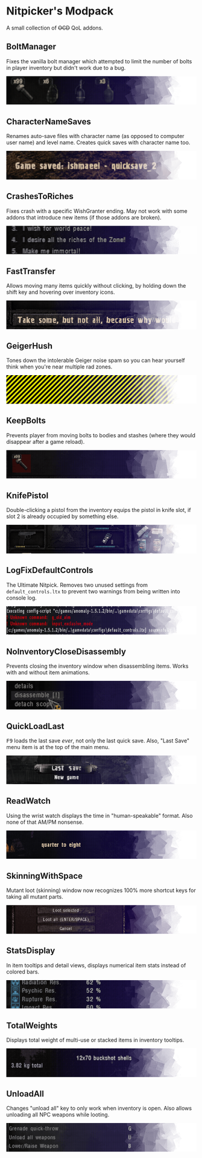 # Nitpicker's Modpack

A small collection of ~~OCD~~ QoL addons.

## BoltManager
Fixes the vanilla bolt manager which attempted to limit the number of bolts in player inventory but didn't work due to a bug.

![BoltManager](fomod/images/Banners-01-01.png)

## CharacterNameSaves
Renames auto-save files with character name (as opposed to computer user name) and level name. Creates quick saves with character name too.

![CharacterNameSaves](fomod/images/Banners-01-02.png)

## CrashesToRiches
Fixes crash with a specific WishGranter ending. May not work with some addons that introduce new items (if those addons are broken). 

![CrashesToRiches](fomod/images/Banners-01-03.png)

## FastTransfer
Allows moving many items quickly without clicking, by holding down the shift key and hovering over inventory icons.

![FastTransfer](fomod/images/Banners-01-14.png)

## GeigerHush
Tones down the intolerable Geiger noise spam so you can hear yourself think when you're near multiple rad zones. 

![GeigerHush](fomod/images/Banners-01-00.png)

## KeepBolts
Prevents player from moving bolts to bodies and stashes (where they would disappear after a game reload).

![KeepBolts](fomod/images/Banners-01-04.png)

## KnifePistol
Double-clicking a pistol from the inventory equips the pistol in knife slot, if slot 2 is already occupied by something else.

![KnifePistol](fomod/images/Banners-01-05.png)

## LogFixDefaultControls
The Ultimate Nitpick. Removes two unused settings from `default_controls.ltx` to prevent two warnings from being written into console log.

![LogFixDefaultControls](fomod/images/Banners-01-06.png)

## NoInventoryCloseDisassembly
Prevents closing the inventory window when disassembling items. Works with and without item animations.

![NoInventoryCloseDisassembly](fomod/images/Banners-01-07.png)

## QuickLoadLast
<kbd>F9</kbd> loads the last save *ever*, not only the last quick save. Also, "Last Save" menu item is at the top of the main menu.

![QuickLoadLast](fomod/images/Banners-01-12.png)

## ReadWatch
Using the wrist watch displays the time in "human-speakable" format. Also none of that AM/PM nonsense.

![ReadWatch](fomod/images/Banners-01-08.png)

## SkinningWithSpace
Mutant loot (skinning) window now recognizes 100% more shortcut keys for taking all mutant parts.

![SkinningWithSpace](fomod/images/Banners-01-13.png)

## StatsDisplay
In item tooltips and detail views, displays numerical item stats instead of colored bars.

![StatsDisplay](fomod/images/Banners-01-09.png)

## TotalWeights
Displays total weight of multi-use or stacked items in inventory tooltips.

![TotalWeights](fomod/images/Banners-01-10.png)

## UnloadAll
Changes "unload all" key to only work when inventory is open. Also allows unloading all NPC weapons while looting.

![UnloadAll](fomod/images/Banners-01-11.png)
